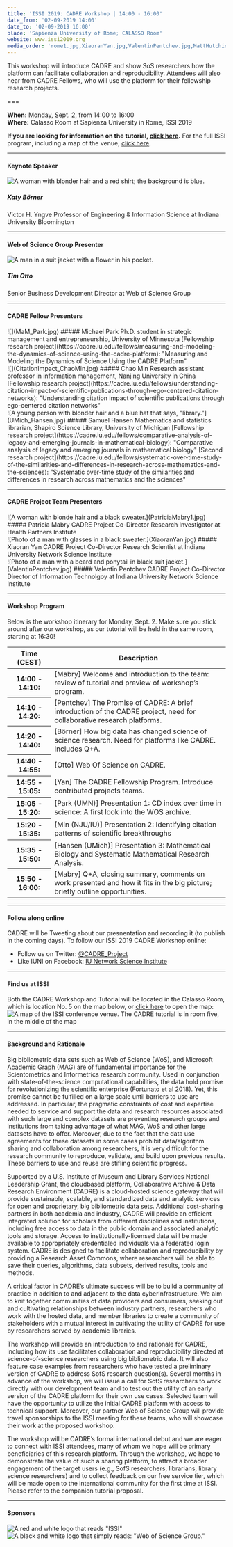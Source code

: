 ```yaml
---
title: 'ISSI 2019: CADRE Workshop | 14:00 - 16:00'
date_from: '02-09-2019 14:00'
date_to: '02-09-2019 16:00'
place: 'Sapienza University of Rome; CALASSO Room'
website: www.issi2019.org
media_order: 'rome1.jpg,XiaoranYan.jpg,ValentinPentchev.jpg,MattHutchinson_300x375.jpg,1560458500_Filipi2.jpg,issi-og-graph_web.png,ISSI Conf.jpg,woslogo.png,UMich_Hansen.jpg,QuasiExp_Borner.jpg,PatriciaMabry1.jpg,MaM_Park.jpg,CitationImpact_ChaoMin.jpg,TimOtto.jpg'
---
```


This workshop will introduce CADRE and show SoS researchers how the platform can facilitate collaboration and reproducibility. Attendees will also hear from CADRE Fellows, who will use the platform for their fellowship research projects. 

===

**When:** Monday, Sept. 2, from 14:00 to 16:00  
**Where:** Calasso Room at Sapienza University in Rome, ISSI 2019

**If you are looking for information on the tutorial, [click here](https://cadre.iu.edu/news-and-events/events/rome).**  For the full ISSI program, including a map of the venue, [click here](https://docs.wixstatic.com/ugd/aa54ce_bcc5f1cb4cc44885985b462e7605333f.pdf).

---

#### Keynote Speaker ####

![A woman with blonder hair and a red shirt; the background is blue.](QuasiExp_Borner.jpg)
##### Katy Börner
Victor H. Yngve Professor of Engineering & Information Science at Indiana University Bloomington

---

#### Web of Science Group Presenter 

![A man in a suit jacket with a flower in his pocket.](TimOtto.jpg)
##### Tim Otto
Senior Business Development Director at Web of Science Group


---

#### CADRE Fellow Presenters ####

<div class="row">

<div class="col-6" markdown="1">
![](MaM_Park.jpg)
##### Michael Park
Ph.D. student in strategic management and entrepreneurship, University of Minnesota  
[Fellowship research project](https://cadre.iu.edu/fellows/measuring-and-modeling-the-dynamics-of-science-using-the-cadre-platform): "Measuring and Modeling the Dynamics of Science Using the CADRE Platform"
</div>

<div class="col-6" markdown="1">
![](CitationImpact_ChaoMin.jpg)
##### Chao Min
Research assistant professor in information management, Nanjing University in China  
[Fellowship research project](https://cadre.iu.edu/fellows/understanding-citation-impact-of-scientific-publications-through-ego-centered-citation-networks): "Understanding citation impact of scientific publications through ego-centered citation networks"
</div>

<div class="col-6" markdown="1">
![A young person with blonder hair and a blue hat that says, "library."](UMich_Hansen.jpg)
##### Samuel Hansen
Mathematics and statistics librarian, Shapiro Science Library, University of Michigan  
[Fellowship research project](https://cadre.iu.edu/fellows/comparative-analysis-of-legacy-and-emerging-journals-in-mathematical-biology): "Comparative analysis of legacy and emerging journals in mathematical biology"  
    [Second research project](https://cadre.iu.edu/fellows/systematic-over-time-study-of-the-similarities-and-differences-in-research-across-mathematics-and-the-sciences): "Systematic over-time study of the similarities and differences in research across mathematics and the sciences"
</div>

</div>

---

#### CADRE Project Team Presenters ####

<div class="row">

<div class="col-4" markdown="1">
![A woman with blonde hair and a black sweater.](PatriciaMabry1.jpg)
##### Patricia Mabry
CADRE Project Co-Director
Research Investigator at Health Partners Institute
</div>

<div class="col-4" markdown="1">
![Photo of a man with glasses in a black sweater.](XiaoranYan.jpg)
##### Xiaoran Yan
CADRE Project Co-Director  
Research Scientist at Indiana University Network Science Institute
</div>

<div class="col-4" markdown="1">
![Photo of a man with a beard and ponytail in black suit jacket.](ValentinPentchev.jpg)
##### Valentin Pentchev
CADRE Project Co-Director  
Director of Information Technolgoy at Indiana University Network Science Institute
</div>

</div>

---
#### Workshop Program ####  
Below is the workshop itinerary for Monday, Sept. 2. Make sure you stick around after our workshop, as our tutorial will be held in the same room, starting at 16:30!

<table class="table table-striped">
  <thead>
    <tr>
      <th width="20%" scope="col">Time (CEST)</th>
      <th width="80%" scope="col">Description</th>
    </tr>
  </thead>
  <tbody>
    <tr>
      <th scope="row">14:00 - 14:10:</th>
      <td>[Mabry] Welcome and introduction to the team: review of tutorial and preview of workshop’s program.</td>
    </tr>
    <tr>
      <th scope="row">14:10 - 14:20:</th>
      <td>[Pentchev] The Promise of CADRE: A brief introduction of the CADRE project, need for collaborative research platforms.</td>
    </tr>
    <tr>
      <th scope="row">14:20 - 14:40:</th>
      <td>[Börner] How big data has changed science of science research. Need for platforms like CADRE. Includes Q+A.</td>
    </tr>
      <tr>
      <th scope="row">14:40 - 14:55:</th>
      <td>[Otto] Web Of Science on CADRE.</td>
    </tr>
    <tr>
      <th scope="row">14:55 - 15:05:</th>
      <td>[Yan] The CADRE Fellowship Program. Introduce contributed projects teams.</td>
    </tr>
    <tr>
      <th scope="row">15:05 - 15:20:</th>
      <td>[Park (UMN)] Presentation 1: CD index over time in science: A first look into the WOS archive.</td>
    </tr>
        <tr>
      <th scope="row">15:20 - 15:35:</th>
      <td>[Min (NJU/IU)] Presentation 2: Identifying citation patterns of scientific breakthroughs</td>
    </tr>
    <tr>
      <th scope="row">15:35 - 15:50:</th>
      <td>[Hansen (UMich)] Presentation 3: Mathematical Biology and Systematic Mathematical Research Analysis.</td>
    </tr>
       <tr>
      <th scope="row">15:50 - 16:00:</th>
      <td>[Mabry] Q+A, closing summary, comments on work presented and how it fits in the big picture; briefly outline opportunities.</td>
    </tr>
  </tbody>
</table>

---

#### Follow along online

CADRE will be Tweeting about our presnentation and recording it (to publish in the coming days). To follow our ISSI 2019 CADRE Workshop online:
* Follow us on Twitter: [@CADRE_Project](https://twitter.com/CADRE_Project)
* Like IUNI on Facebook: [IU Network Science Institute](https://www.facebook.com/iunetsci/)

---

#### Find us at ISSI
Both the CADRE Workshop and Tutorial will be located in the Calasso Room, which is location No. 5 on the map below, or [click here](https://www.issi2019.org/detailed-venue-map) to open the map:
![A map of the ISSI conference venue. The CADRE tutorial is in room five, in the middle of the map](ISSI%20Conf.jpg)

---
#### Background and Rationale ####

Big bibliometric data sets such as Web of Science (WoS), and Microsoft Academic Graph (MAG) are of fundamental importance for the Scientometrics and Informetrics research community. Used in conjunction with state-of-the-science computational capabilities, the data hold promise for revolutionizing the scientific enterprise (Fortunato et al 2018). Yet, this promise cannot be fulfilled on a large scale until barriers to use are addressed. In particular, the pragmatic constraints of cost and expertise needed to service and support the data and research resources associated with such large and complex datasets are preventing research groups and institutions from taking advantage of what MAG, WoS and other large datasets have to offer. Moreover, due to the fact that the data use agreements for these datasets in some cases prohibit data/algorithm sharing and collaboration among researchers, it is very difficult for the research community to reproduce, validate, and build upon previous results. These barriers to use and reuse are stifling scientific progress. 

Supported by a U.S. Institute of Museum and Library Services National Leadership Grant, the cloudbased platform, Collaborative Archive & Data Research Environment (CADRE) is a cloud-hosted science gateway that will provide sustainable, scalable, and standardized data and analytic services for open and proprietary, big bibliometric data sets. Additional cost-sharing partners in both academia and industry, CADRE will provide an efficient integrated solution for scholars from different disciplines and institutions, including free access to data in the public domain and associated analytic tools and storage. Access to institutionally-licensed data will be made available to appropriately credentialed individuals via a federated login system. CADRE is designed to facilitate collaboration and reproducibility by providing a Research Asset Commons, where researchers will be able to save their queries, algorithms, data subsets, derived results, tools and methods. 

A critical factor in CADRE’s ultimate success will be to build a community of practice in addition to and adjacent to the data cyberinfrastructure. We aim to knit together communities of data providers and consumers, seeking out and cultivating relationships between industry partners, researchers who work with the hosted data, and member libraries to create a community of stakeholders with a mutual interest in cultivating the utility of CADRE for use by researchers served by academic libraries. 

The workshop will provide an introduction to and rationale for CADRE, including how its use facilitates collaboration and reproducibility directed at science-of-science researchers using big bibliometric data. It will also feature case examples from researchers who have tested a preliminary version of CADRE to address SofS research question(s). Several months in advance of the workshop, we will issue a call for SofS researchers to work directly with our development team and to test out the utility of an early version of the CADRE platform for their own use cases. Selected team will have the opportunity to utilize the initial CADRE platform with access to technical support. Moreover, our partner Web of Science Group will provide travel sponsorships to the ISSI meeting for these teams, who will showcase their work at the proposed workshop. 

The workshop will be CADRE’s formal international debut and we are eager to connect with ISSI attendees, many of whom we hope will be primary beneficiaries of this research platform. Through the workshop, we hope to demonstrate the value of such a sharing platform, to attract a broader engagement of the target users (e.g., SofS researchers, librarians, library science researchers) and to collect feedback on our free service tier, which will be made open to the international community for the first time at ISSI. Please refer to the companion tutorial proposal.

---
#### Sponsors 

![A red and white logo that reads "ISSI"](issi-og-graph_web.png)  ![A black and white logo that simply reads: "Web of Science Group."](woslogo.png)
